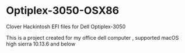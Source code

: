# Optiplex-3050-OSX86
Clover Hackintosh EFI files for Dell Optiplex-3050

This is a project created for my office dell computer , supported macOS high sierra 10.13.6 and below
